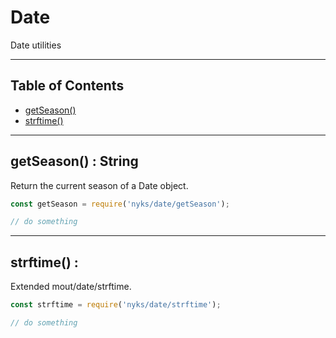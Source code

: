 # Date

Date utilities

------

## Table of Contents

  * [getSeason()](#getSeason)
  * [strftime()](#strftime)

------

<a name="getSeason"></a>
## getSeason() : String

Return the current season of a Date object.

```javascript
const getSeason = require('nyks/date/getSeason');

// do something
```

------

<a name="strftime"></a>
## strftime() : 

Extended mout/date/strftime.

```javascript
const strftime = require('nyks/date/strftime');

// do something
```
